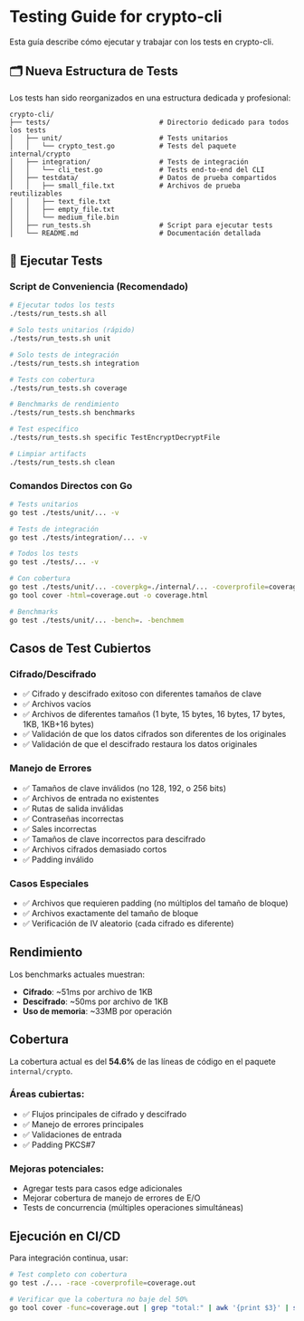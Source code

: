 # Testing Guide for crypto-cli

Esta guía describe cómo ejecutar y trabajar con los tests en crypto-cli.

## 🗂️ Nueva Estructura de Tests

Los tests han sido reorganizados en una estructura dedicada y profesional:

```
crypto-cli/
├── tests/                           # Directorio dedicado para todos los tests
│   ├── unit/                        # Tests unitarios
│   │   └── crypto_test.go           # Tests del paquete internal/crypto  
│   ├── integration/                 # Tests de integración
│   │   └── cli_test.go              # Tests end-to-end del CLI
│   ├── testdata/                    # Datos de prueba compartidos
│   │   ├── small_file.txt           # Archivos de prueba reutilizables
│   │   ├── text_file.txt
│   │   ├── empty_file.txt
│   │   └── medium_file.bin
│   ├── run_tests.sh                 # Script para ejecutar tests
│   └── README.md                    # Documentación detallada
```

## 🚀 Ejecutar Tests

### Script de Conveniencia (Recomendado)

```bash
# Ejecutar todos los tests
./tests/run_tests.sh all

# Solo tests unitarios (rápido)  
./tests/run_tests.sh unit

# Solo tests de integración
./tests/run_tests.sh integration

# Tests con cobertura
./tests/run_tests.sh coverage

# Benchmarks de rendimiento
./tests/run_tests.sh benchmarks

# Test específico
./tests/run_tests.sh specific TestEncryptDecryptFile

# Limpiar artifacts
./tests/run_tests.sh clean
```

### Comandos Directos con Go

```bash
# Tests unitarios
go test ./tests/unit/... -v

# Tests de integración
go test ./tests/integration/... -v

# Todos los tests
go test ./tests/... -v

# Con cobertura
go test ./tests/unit/... -coverpkg=./internal/... -coverprofile=coverage.out
go tool cover -html=coverage.out -o coverage.html

# Benchmarks
go test ./tests/unit/... -bench=. -benchmem
```

## Casos de Test Cubiertos

### Cifrado/Descifrado
- ✅ Cifrado y descifrado exitoso con diferentes tamaños de clave
- ✅ Archivos vacíos
- ✅ Archivos de diferentes tamaños (1 byte, 15 bytes, 16 bytes, 17 bytes, 1KB, 1KB+16 bytes)
- ✅ Validación de que los datos cifrados son diferentes de los originales
- ✅ Validación de que el descifrado restaura los datos originales

### Manejo de Errores
- ✅ Tamaños de clave inválidos (no 128, 192, o 256 bits)
- ✅ Archivos de entrada no existentes
- ✅ Rutas de salida inválidas
- ✅ Contraseñas incorrectas
- ✅ Sales incorrectas
- ✅ Tamaños de clave incorrectos para descifrado
- ✅ Archivos cifrados demasiado cortos
- ✅ Padding inválido

### Casos Especiales
- ✅ Archivos que requieren padding (no múltiplos del tamaño de bloque)
- ✅ Archivos exactamente del tamaño de bloque
- ✅ Verificación de IV aleatorio (cada cifrado es diferente)

## Rendimiento

Los benchmarks actuales muestran:

- **Cifrado**: ~51ms por archivo de 1KB
- **Descifrado**: ~50ms por archivo de 1KB
- **Uso de memoria**: ~33MB por operación

## Cobertura

La cobertura actual es del **54.6%** de las líneas de código en el paquete `internal/crypto`.

### Áreas cubiertas:
- ✅ Flujos principales de cifrado y descifrado
- ✅ Manejo de errores principales
- ✅ Validaciones de entrada
- ✅ Padding PKCS#7

### Mejoras potenciales:
- Agregar tests para casos edge adicionales
- Mejorar cobertura de manejo de errores de E/O
- Tests de concurrencia (múltiples operaciones simultáneas)

## Ejecución en CI/CD

Para integración continua, usar:

```bash
# Test completo con cobertura
go test ./... -race -coverprofile=coverage.out

# Verificar que la cobertura no baje del 50%
go tool cover -func=coverage.out | grep "total:" | awk '{print $3}' | sed 's/%//' | awk '{if ($1 < 50) exit 1}'
```
